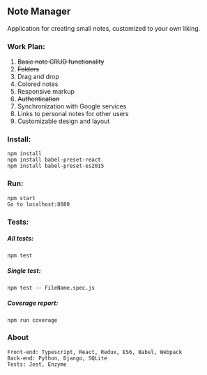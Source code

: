 ## Note Manager

Application for creating small notes, customized to your own liking.

### Work Plan:
1. ~~Basic note CRUD functionality~~
2. ~~Folders~~
3. Drag and drop
4. Colored notes
5. Responsive markup
6. ~~Authentication~~
7. Synchronization with Google services
8. Links to personal notes for other users
9. Customizable design and layout

### Install:
```
npm install
npm install babel-preset-react
npm install babel-preset-es2015
```

### Run:
```
npm start
Go to localhost:8080
```

### Tests:
##### All tests:
```
npm test
```
##### Single test:
```
npm test -- FileName.spec.js
```
##### Coverage report:
```
npm run coverage
```

### About
```
Front-end: Typescript, React, Redux, ES6, Babel, Webpack
Back-end: Python, Django, SQLite
Tests: Jest, Enzyme
```
